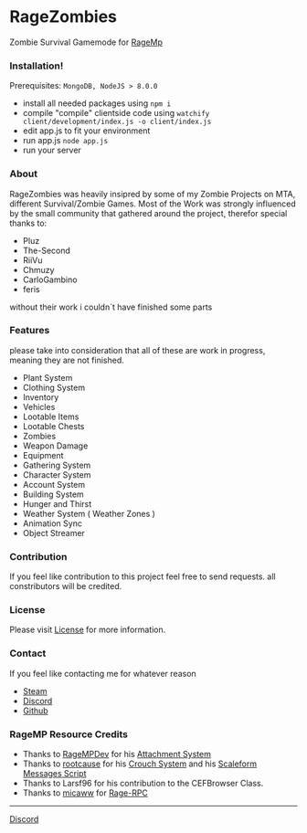 # RageZombies
Zombie Survival Gamemode for [RageMp](https://rage.mp/)

### Installation!

  Prerequisites: `MongoDB, NodeJS > 8.0.0`
  - install all needed packages using `npm i`
  - compile "compile" clientside code using `watchify client/development/index.js -o client/index.js`
  - edit app.js to fit your environment
  - run app.js `node app.js`
  - run your server
 
 
### About

RageZombies was heavily insipred by some of my Zombie Projects on MTA, different Survival/Zombie Games.
Most of the Work was strongly influenced by the small community that gathered around the project, therefor special thanks to:

-  Pluz
-  The-Second
-   RiiVu
-   Chmuzy
-   CarloGambino
-   feris

without their work i couldn´t have finished some parts

### Features
please take into consideration that all of these are work in progress, meaning they are not finished.
- Plant System
- Clothing System
- Inventory 
- Vehicles
- Lootable Items
- Lootable Chests
- Zombies
- Weapon Damage
- Equipment
- Gathering System
- Character System
- Account System
- Building System
- Hunger and Thirst
- Weather System ( Weather Zones )
- Animation Sync
- Object Streamer



### Contribution
If you feel like contribution to this project feel free to send requests.
all constributors will be credited.



### License
Please visit [License](https://github.com/Z8pn/RageSurvival/blob/master/LICENSE) for more information.


### Contact
If you feel like contacting me for whatever reason
- [Steam](https://steamcommunity.com/id/z8pn/)
- [Discord](Z8pn#1337)
- [Github](https://github.com/Z8pn)



### RageMP Resource Credits
- Thanks to [RageMPDev](https://rage.mp/profile/1-ragempdev/) for his  [Attachment System](https://rage.mp/files/file/144-efficient-attachment-sync/)
- Thanks to [rootcause](https://rage.mp/profile/17917-rootcause/) for his [Crouch System](https://rage.mp/files/file/79-crouch/) and his [Scaleform Messages Script](https://rage.mp/files/file/26-scaleform-messages/)
- Thanks to Larsf96 for his contribution to the CEFBrowser Class.
- Thanks to [micaww](https://github.com/micaww) for [Rage-RPC](https://github.com/micaww/rage-rpc)

----

[Discord](https://discord.gg/SkqSTTM)
